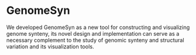 # GenomeSyn
We developed GenomeSyn as a new tool for constructing and visualizing genome synteny, its novel design and implementation can serve as a necessary complement to the study of genomic synteny and structural variation and its visualization tools.
